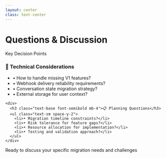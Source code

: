 ```yaml
---
layout: center
class: text-center
---
```


# Questions & Discussion

<div class="mt-12">
  <div class="text-lg mb-8">Key Decision Points</div>
  
  <div class="grid grid-cols-2 gap-8 text-left">
    <div>
      <h3 class="text-base font-semibold mb-4">🤔 Technical Considerations</h3>
      <ul class="text-sm space-y-2">
        <li>• How to handle missing V1 features?</li>
        <li>• Webhook delivery reliability requirements?</li>
        <li>• Conversation state migration strategy?</li>
        <li>• External storage for user context?</li>
      </ul>
    </div>
    
    <div>
      <h3 class="text-base font-semibold mb-4">📋 Planning Questions</h3>
      <ul class="text-sm space-y-2">
        <li>• Migration timeline constraints?</li>
        <li>• Risk tolerance for feature gaps?</li>
        <li>• Resource allocation for implementation?</li>
        <li>• Testing and validation approach?</li>
      </ul>
    </div>
  </div>
</div>

<div class="mt-12 text-sm opacity-75">
  Ready to discuss your specific migration needs and challenges
</div>